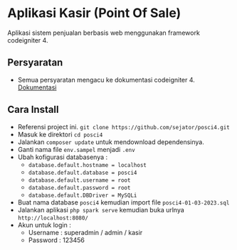 # Aplikasi Kasir (Point Of Sale)

Aplikasi sistem penjualan berbasis web menggunakan framework codeigniter 4.

## Persyaratan

- Semua persyaratan mengacu ke dokumentasi codeigniter 4. [Dokumentasi](https://codeigniter.com/user_guide/intro/requirements.html)

## Cara Install

- Referensi project ini. `git clone https://github.com/sejator/posci4.git`
- Masuk ke direktori `cd posci4`
- Jalankan `composer update` untuk mendownload dependensinya.
- Ganti nama file `env.sampel` menjadi `.env`
- Ubah kofigurasi databasenya :
  - `database.default.hostname = localhost`
  - `database.default.database = posci4`
  - `database.default.username = root`
  - `database.default.password = root`
  - `database.default.DBDriver = MySQLi`
- Buat nama database `posci4` kemudian import file `posci4-01-03-2023.sql`
- Jalankan aplikasi `php spark serve` kemudian buka urlnya `http://localhost:8080/`
- Akun untuk login :
  - Username : superadmin / admin / kasir
  - Password : 123456
